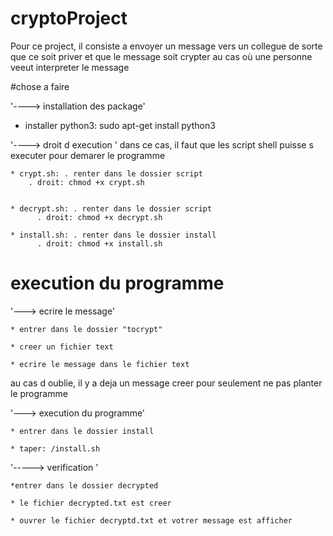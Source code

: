 # cryptoProject
Pour ce project, il consiste a envoyer un message vers un collegue de sorte que ce soit priver et que le message soit crypter au cas où une personne veeut interpreter le message 

#chose a faire

'----> installation des package'
   * installer python3: sudo apt-get install python3

'----> droit d execution '
dans ce cas, il faut que les script shell puisse s executer pour demarer le programme
    
    * crypt.sh: . renter dans le dossier script
		. droit: chmod +x crypt.sh
 

    * decrypt.sh: . renter dans le dossier script
		  . droit: chmod +x decrypt.sh
    
    * install.sh: . renter dans le dossier install
		  . droit: chmod +x install.sh

# execution du programme

'---> ecrire le message'

	* entrer dans le dossier "tocrypt"

	* creer un fichier text 

	* ecrire le message dans le fichier text

au cas d oublie, il y a deja un message creer pour seulement ne pas planter le programme 


'---> execution du programme'

 	* entrer dans le dossier install

	* taper: /install.sh

'-----> verification '

	*entrer dans le dossier decrypted

	* le fichier decrypted.txt est creer 

	* ouvrer le fichier decryptd.txt et votrer message est afficher
